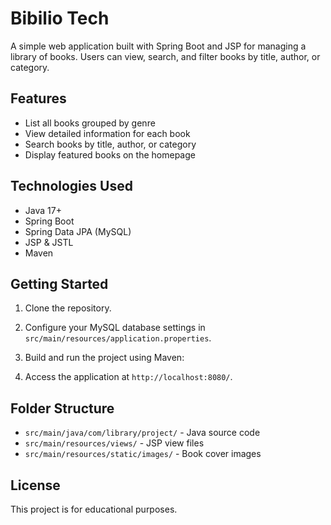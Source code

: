 # Bibilio Tech

A simple web application built with Spring Boot and JSP for managing a library of books. Users can view, search, and filter books by title, author, or category.

## Features

- List all books grouped by genre
- View detailed information for each book
- Search books by title, author, or category
- Display featured books on the homepage

## Technologies Used

- Java 17+
- Spring Boot
- Spring Data JPA (MySQL)
- JSP & JSTL
- Maven

## Getting Started

1. Clone the repository.
2. Configure your MySQL database settings in `src/main/resources/application.properties`.
3. Build and run the project using Maven:

4. Access the application at `http://localhost:8080/`.

## Folder Structure

- `src/main/java/com/library/project/` - Java source code
- `src/main/resources/views/` - JSP view files
- `src/main/resources/static/images/` - Book cover images

## License

This project is for educational purposes.
